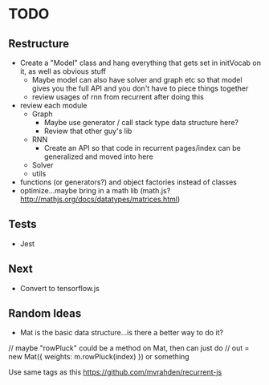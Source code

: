 # TODO

## Restructure

* Create a "Model" class and hang everything that gets set in initVocab on it, as well as obvious stuff
  * Maybe model can also have solver and graph etc so that model gives you the full API and you don't have to piece things together
  * review usages of rnn from recurrent after doing this
* review each module
  * Graph
    * Maybe use generator / call stack type data structure here?
    * Review that other guy's lib
  * RNN
    * Create an API so that code in recurrent pages/index can be generalized and moved into here
  * Solver
  * utils
* functions (or generators?) and object factories instead of classes
* optimize...maybe bring in a math lib (math.js? http://mathjs.org/docs/datatypes/matrices.html)

## Tests

* Jest

## Next

* Convert to tensorflow.js

## Random Ideas

* Mat is the basic data structure...is there a better way to do it?

// maybe "rowPluck" could be a method on Mat, then can just do
// out = new Mat({ weights: m.rowPluck(index) }) or something

Use same tags as this https://github.com/mvrahden/recurrent-js
